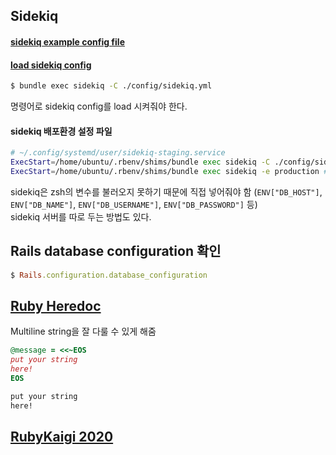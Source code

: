 ## Sidekiq
#### [sidekiq example config file](https://github.com/mperham/sidekiq/blob/master/examples/config.yml)
#### [load sidekiq config](https://stackoverflow.com/questions/16835963/sidekiq-not-processing-queue)
```bash
$ bundle exec sidekiq -C ./config/sidekiq.yml
```
명령어로 sidekiq config를 load 시켜줘야 한다.
#### sidekiq 배포환경 설정 파일
```bash
# ~/.config/systemd/user/sidekiq-staging.service
ExecStart=/home/ubuntu/.rbenv/shims/bundle exec sidekiq -C ./config/sidekiq.yml # => staging
ExecStart=/home/ubuntu/.rbenv/shims/bundle exec sidekiq -e production # => production
```
sidekiq은 zsh의 변수를 불러오지 못하기 때문에 직접 넣어줘야 함
(`ENV["DB_HOST"]`, `ENV["DB_NAME"]`, `ENV["DB_USERNAME"]`, `ENV["DB_PASSWORD"]` 등)  
sidekiq 서버를 따로 두는 방법도 있다.

## Rails database configuration 확인
```ruby
$ Rails.configuration.database_configuration
```

## [Ruby Heredoc](https://www.rubyguides.com/2018/11/ruby-heredoc/)
Multiline string을 잘 다룰 수 있게 해줌
```ruby
@message = <<~EOS
put your string
here!
EOS
```
```ruby
put your string
here!
```

## [RubyKaigi 2020](https://rubykaigi.org/2020)
